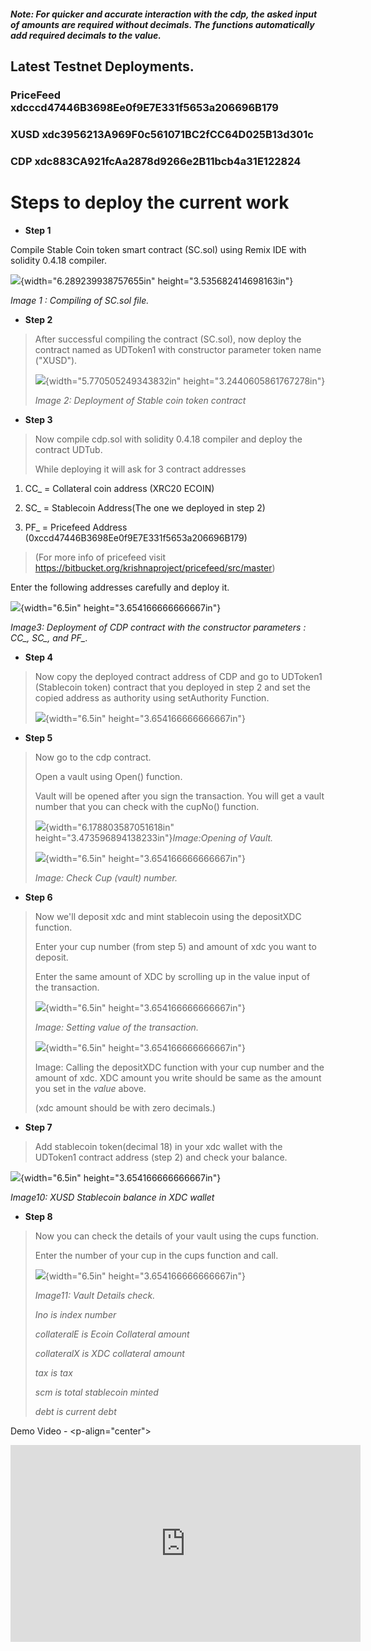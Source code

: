 ##### Note: For quicker and accurate interaction with the cdp, the asked input of amounts are required without decimals. The functions automatically add required decimals to the value.
## Latest Testnet Deployments.

### PriceFeed xdcccd47446B3698Ee0f9E7E331f5653a206696B179
### XUSD xdc3956213A969F0c561071BC2fCC64D025B13d301c
### CDP xdc883CA921fcAa2878d9266e2B11bcb4a31E122824


# Steps to deploy the current work
-   **Step 1**

Compile Stable Coin token smart contract (SC.sol) using Remix IDE with
solidity 0.4.18 compiler.

![](./doc_image/media/image1.png){width="6.289239938757655in"
height="3.535682414698163in"}

*Image 1 : Compiling of SC.sol file.*

-   **Step 2**

> After successful compiling the contract (SC.sol), now deploy the
> contract named as UDToken1 with constructor parameter token name
> ("XUSD").
>
> ![](./doc_image/media/image2.png){width="5.770505249343832in"
> height="3.2440605861767278in"}
>
> *Image 2: Deployment of Stable coin token contract*

-   **Step 3**

> Now compile cdp.sol with solidity 0.4.18 compiler and deploy the
> contract UDTub.
>
> While deploying it will ask for 3 contract addresses

1.  CC\_ = Collateral coin address (XRC20 ECOIN)

2.  SC\_ = Stablecoin Address(The one we deployed in step 2)

3.  PF\_ = Pricefeed Address
    (0xccd47446B3698Ee0f9E7E331f5653a206696B179)

> (For more info of pricefeed visit
> <https://bitbucket.org/krishnaproject/pricefeed/src/master>)

Enter the following addresses carefully and deploy it.

![](./doc_image/media/image3.png){width="6.5in"
height="3.654166666666667in"}

*Image3: Deployment of CDP contract with the constructor parameters :
CC\_, SC\_, and PF\_.*

-   **Step 4**

> Now copy the deployed contract address of CDP and go to UDToken1
> (Stablecoin token) contract that you deployed in step 2 and set the
> copied address as authority using setAuthority Function.
>
> ![](./doc_image/media/image4.png){width="6.5in"
> height="3.654166666666667in"}

-   **Step 5**

> Now go to the cdp contract.
>
> Open a vault using Open() function.
>
> Vault will be opened after you sign the transaction. You will get a
> vault number that you can check with the cupNo() function.
>
> ![](./doc_image/media/image5.png){width="6.178803587051618in"
> height="3.473596894138233in"}*Image:Opening of Vault.*
>
> ![](./doc_image/media/image6.png){width="6.5in"
> height="3.654166666666667in"}
>
> *Image: Check Cup (vault) number.*

-   **Step 6**

> Now we'll deposit xdc and mint stablecoin using the depositXDC
> function.
>
> Enter your cup number (from step 5) and amount of xdc you want to
> deposit.
>
> Enter the same amount of XDC by scrolling up in the value input of the
> transaction.
>
> ![](./doc_image/media/image7.png){width="6.5in"
> height="3.654166666666667in"}
>
> *Image: Setting value of the transaction.*
>
> ![](./doc_image/media/image8.png){width="6.5in"
> height="3.654166666666667in"}
>
> Image: Calling the depositXDC function with your cup number and the
> amount of xdc. XDC amount you write should be same as the amount you
> set in the *value* above.
>
> (xdc amount should be with zero decimals.)

-   **Step 7**

> Add stablecoin token(decimal 18) in your xdc wallet with the UDToken1
> contract address (step 2) and check your balance.

![](./doc_image/media/image9.png){width="6.5in"
height="3.654166666666667in"}

*Image10: XUSD Stablecoin balance in XDC wallet*

-   **Step 8**

> Now you can check the details of your vault using the cups function.
>
> Enter the number of your cup in the cups function and call.
>
> ![](./doc_image/media/image10.png){width="6.5in"
> height="3.654166666666667in"}
>
> *Image11: Vault Details check.*
>
> *Ino is index number*
>
> *collateralE is Ecoin Collateral amount*
>
> *collateralX is XDC collateral amount*
>
> *tax is tax*
>
> *scm is total stablecoin minted*
>
> *debt is current debt*


Demo Video -
<p-align="center"> 
<iframe width="560" height="315" src="https://www.youtube.com/embed/EH37jmOPwxs" title="YouTube video player" frameborder="0" allow="accelerometer; autoplay; clipboard-write; encrypted-media; gyroscope; picture-in-picture" allowfullscreen></iframe>
</p>